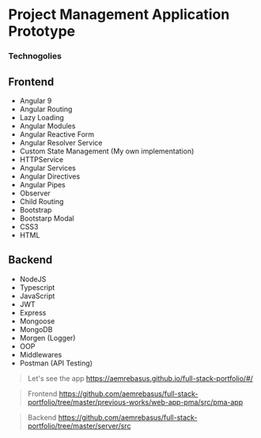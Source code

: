 # Project Management Application Prototype 


### Technogolies 

## Frontend
- Angular 9 
- Angular Routing 
- Lazy Loading 
- Angular Modules
- Angular Reactive Form 
- Angular Resolver Service 
- Custom State Management (My own implementation)
- HTTPService 
- Angular Services 
- Angular Directives 
- Angular Pipes 
- Observer
- Child Routing 
- Bootstrap 
- Bootstarp Modal 
- CSS3 
- HTML 

## Backend 
- NodeJS 
- Typescript 
- JavaScript 
- JWT
- Express 
- Mongoose 
- MongoDB
- Morgen (Logger)
- OOP
- Middlewares 
- Postman (API Testing)

> Let's see the app https://aemrebasus.github.io/full-stack-portfolio/#/

> Frontend https://github.com/aemrebasus/full-stack-portfolio/tree/master/previous-works/web-app-pma/src/pma-app

> Backend  https://github.com/aemrebasus/full-stack-portfolio/tree/master/server/src
